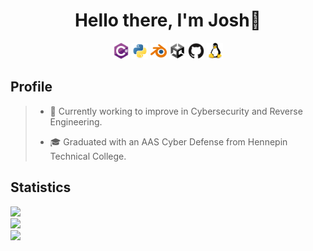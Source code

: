 <h1 align=center>Hello there, I'm Josh👋</h1>

<div align=center>
  <a href="https://docs.microsoft.com/en-us/dotnet/csharp/" target="_blank"><img alt="" width="26px" src="https://github.com/devicons/devicon/blob/master/icons/csharp/csharp-original.svg"></a>
  <a href="https://www.python.org/" target="_blank"><img alt="" width="26px" src="https://github.com/devicons/devicon/blob/master/icons/python/python-original.svg"></a>
  <a href="https://www.blender.org/" target="_blank"><img alt="" width="26px" src="https://github.com/devicons/devicon/blob/master/icons/blender/blender-original.svg"></a>
  <a href="https://unity.com/" target="_blank"><img alt="" width="26px" src="https://github.com/devicons/devicon/blob/master/icons/unity/unity-original.svg"></a>
  <a href="https://github.com/" target="_blank"><img alt="" width="26px" src="https://github.com/devicons/devicon/blob/master/icons/github/github-original.svg"></a>
  <a href="https://www.linux.org/pages/download/" target="_blank"><img alt="" width="26px" src="https://github.com/devicons/devicon/blob/master/icons/linux/linux-original.svg"></a>
</div>


## Profile
>
> - 🔭 Currently working to improve in Cybersecurity and Reverse Engineering.
>
> - 🎓 Graduated with an AAS Cyber Defense from Hennepin Technical College.

## Statistics 
[![](https://github-readme-stats.vercel.app/api?username=anonnei&show_icons=true&theme=tokyonight&count_private=true&hide_border=true)](https://github.com/anuraghazra/github-readme-stats)  
[![](https://github-readme-stats.vercel.app/api/top-langs/?username=anonnei&theme=tokyonight&&hide=CSSlayout=compact&hide_border=true)](https://github.com/anuraghazra/github-readme-stats)  
[![](https://komarev.com/ghpvc/?username=anonnei&color=28AFB0)](https://github.com/anonnei)  
